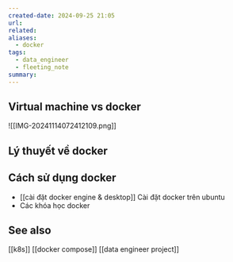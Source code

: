 ```yaml
---
created-date: 2024-09-25 21:05
url: 
related: 
aliases:
  - docker
tags:
  - data_engineer
  - fleeting_note
summary:
---
```

## Virtual machine vs docker 

![[IMG-20241114072412109.png]]

## Lý thuyết về docker 

## Cách sử dụng docker 
-  [[cài đặt docker engine & desktop]] Cài đặt docker trên ubuntu 
- Các khóa học docker

> 
## See also 
[[k8s]]
[[docker compose]]
[[data engineer project]]

